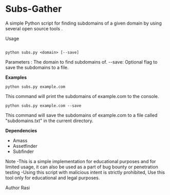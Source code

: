 # Subs-Gather

A simple Python script for finding subdomains of a given domain by using several open source tools .

Usage
```

python subs.py <domain> [--save]
```

Parameters
<domain>: The domain to find subdomains of.
--save: Optional flag to save the subdomains to a file.

**Examples**

```
python subs.py example.com
```
This command will print the subdomains of example.com to the console.

```
python subs.py example.com --save
```
This command will save the subdomains of example.com to a file called "subdomains.txt" in the current directory.

**Dependencies**

- Amass
- Assetfinder
- Subfinder

Note
-This is a simple implementation for educational purposes and for limited usage, it can also be used as a part of bug bounty or penetration testing
-Using this script with malicious intent is strictly prohibited, Use this tool only for educational and legal purposes.

Author
Rasi
